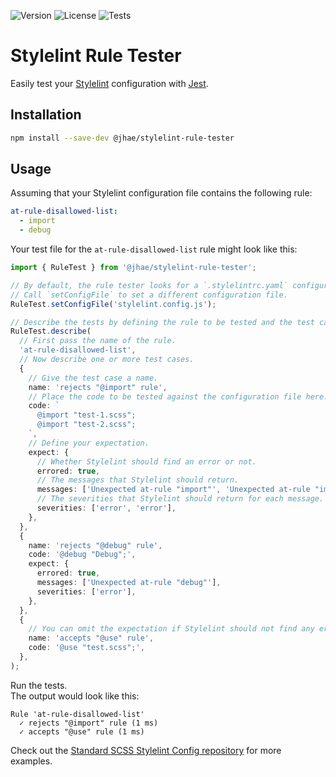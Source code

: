 ![Version](https://img.shields.io/npm/v/%40jhae/stylelint-rule-tester?label=Version)
![License](https://img.shields.io/github/license/jhae-de/stylelint-rule-tester?label=License)
![Tests](https://img.shields.io/github/actions/workflow/status/jhae-de/stylelint-rule-tester/lint-test.yaml?label=Tests)

# Stylelint Rule Tester

Easily test your [Stylelint](https://github.com/stylelint/stylelint) configuration
with [Jest](https://github.com/jestjs/jest).

## Installation

```bash
npm install --save-dev @jhae/stylelint-rule-tester
```

## Usage

Assuming that your Stylelint configuration file contains the following rule:

```yaml
at-rule-disallowed-list:
  - import
  - debug
```

Your test file for the `at-rule-disallowed-list` rule might look like this:

```typescript
import { RuleTest } from '@jhae/stylelint-rule-tester';

// By default, the rule tester looks for a `.stylelintrc.yaml` configuration file.
// Call `setConfigFile` to set a different configuration file.
RuleTest.setConfigFile('stylelint.config.js');

// Describe the tests by defining the rule to be tested and the test cases.
RuleTest.describe(
  // First pass the name of the rule.
  'at-rule-disallowed-list',
  // Now describe one or more test cases.
  {
    // Give the test case a name.
    name: 'rejects "@import" rule',
    // Place the code to be tested against the configuration file here.
    code: `
      @import "test-1.scss";
      @import "test-2.scss";
    `,
    // Define your expectation.
    expect: {
      // Whether Stylelint should find an error or not.
      errored: true,
      // The messages that Stylelint should return.
      messages: ['Unexpected at-rule "import"', 'Unexpected at-rule "import"'],
      // The severities that Stylelint should return for each message.
      severities: ['error', 'error'],
    },
  },
  {
    name: 'rejects "@debug" rule',
    code: '@debug "Debug";',
    expect: {
      errored: true,
      messages: ['Unexpected at-rule "debug"'],
      severities: ['error'],
    },
  },
  {
    // You can omit the expectation if Stylelint should not find any errors.
    name: 'accepts "@use" rule',
    code: '@use "test.scss";',
  },
);
```

Run the tests.  
The output would look like this:

```shell
Rule 'at-rule-disallowed-list'
  ✓ rejects "@import" rule (1 ms)
  ✓ accepts "@use" rule (1 ms)

```

Check out the [Standard SCSS Stylelint Config repository](https://github.com/jhae-de/stylelint-config-standard-scss) for
more examples.
